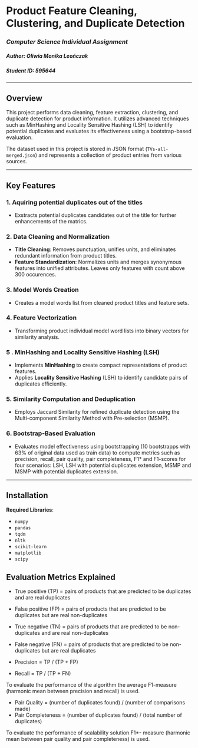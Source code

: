 # **Product Feature Cleaning, Clustering, and Duplicate Detection**  
### *Computer Science Individual Assignment*  
##### Author: **Oliwia Monika Leończak**  
##### Student ID: 595644  

---

## **Overview**  
This project performs data cleaning, feature extraction, clustering, and duplicate detection for product information. It utilizes advanced techniques such as MinHashing and Locality Sensitive Hashing (LSH) to identify potential duplicates and evaluates its effectiveness using a bootstrap-based evaluation.  

The dataset used in this project is stored in JSON format (`TVs-all-merged.json`) and represents a collection of product entries from various sources.

---

## **Key Features**  

### **1. Aquiring potential duplicates out of the titles**
- Exstracts potential duplicates candidates out of the title for further enhancements of the matrics.

### **2. Data Cleaning and Normalization**  
- **Title Cleaning**: Removes punctuation, unifies units, and eliminates redundant information from product titles.  
- **Feature Standardization**: Normalizes units and merges synonymous features into unified attributes. Leaves only features with count above 300 occurences. 

### **3. Model Words Creation**
- Creates a model words list from cleaned product titles and feature sets.

### **4. Feature Vectorization**  
- Transforming product individual model word lists into binary vectors for similarity analysis.

### **5 . MinHashing and Locality Sensitive Hashing (LSH)**  
- Implements **MinHashing** to create compact representations of product features.  
- Applies **Locality Sensitive Hashing** (LSH) to identify candidate pairs of duplicates efficiently.  

### **5. Similarity Computation and Deduplication**  
- Employs Jaccard Similarity for refined duplicate detection using the Multi-component Similarity Method with Pre-selection (MSMP).  

### **6. Bootstrap-Based Evaluation**  
- Evaluates model effectiveness using bootstrapping (10 bootstrapps with 63% of original data used as train data) to compute metrics such as precision, recall, pair quality, pair completeness, F1* and F1-scores for four scenarios: LSH, LSH with potential duplicates extension, MSMP and MSMP with potential duplicates extension.  

---

## **Installation**  
**Required Libraries**:  
   - `numpy`  
   - `pandas`  
   - `tqdm`  
   - `nltk`  
   - `scikit-learn`  
   - `matplotlib`  
   - `scipy`  

## **Evaluation Metrics Explained**
- True positive (TP) = pairs of products that are predicted to be duplicates and are real duplicates
- False positive (FP) = pairs of products that are predicted to be duplicates but are real non-duplicates
- True negative (TN) = pairs of products that are predicted to be non-duplicates and are real non-duplicates
- False negative (FN) = pairs of products that are predicted to be non-duplicates but are real duplicates

- Precision = TP / (TP + FP)
- Recall = TP / (TP + FN) 

To evaluate the performance of the algorithm the average F1-measure (harmonic mean between precision and recall) is used. 

- Pair Quality = (number of duplicates found) / (number of comparisons made)
- Pair  Completeness = (number  of  duplicates  found) / (total  number  of  duplicates)

To evaluate the performance of scalability solution F1*- measure (harmonic mean between pair quality and pair completeness) is used.  
